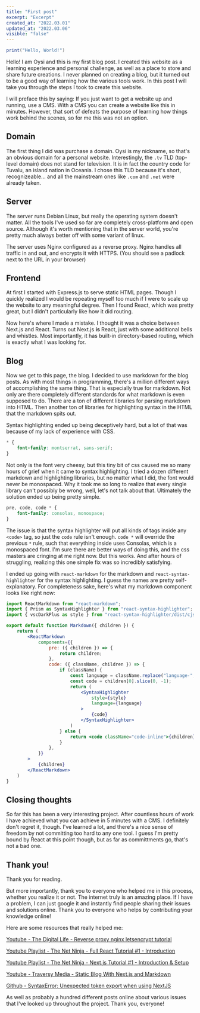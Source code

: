 ```yaml
---
title: "First post"
excerpt: "Excerpt"
created_at: "2022.03.01"
updated_at: "2022.03.06"
visible: "false"
---
```


```lua
print("Hello, World!")
```

Hello! I am Oysi and this is my first blog post. I created this website as a learning experience and personal challenge, as well as a place to store and share future creations. I never planned on creating a blog, but it turned out to be a good way of learning how the various tools work. In this post I will take you through the steps I took to create this website.

I will preface this by saying: If you just want to get a website up and running, use a CMS. With a CMS you can create a website like this in minutes. However, that sort of defeats the purpose of learning how things work behind the scenes, so for me this was not an option.

## Domain

The first thing I did was purchase a domain. Oysi is my nickname, so that's an obvious domain for a personal website. Interestingly, the `.tv` TLD (top-level domain) does not stand for television. It is in fact the country code for Tuvalu, an island nation in Oceania. I chose this TLD because it's short, recognizeable... and all the mainstream ones like `.com` and `.net` were already taken.

## Server

The server runs Debian Linux, but really the operating system doesn't matter. All the tools I've used so far are completely cross-platform and open source. Although it's worth mentioning that in the server world, you're pretty much always better off with some variant of linux.

The server uses Nginx configured as a reverse proxy. Nginx handles all traffic in and out, and encrypts it with HTTPS. (You should see a padlock next to the URL in your browser)

## Frontend

At first I started with Express.js to serve static HTML pages. Though I quickly realized I would be repeating myself too much if I were to scale up the website to any meaningful degree. Then I found React, which was pretty great, but I didn't particularly like how it did routing.

Now here's where I made a mistake. I thought it was a choice between Next.js and React. Turns out Next.js **is** React, just with some additional bells and whistles. Most importantly, it has built-in directory-based routing, which is exactly what I was looking for.

## Blog

Now we get to this page, the blog. I decided to use markdown for the blog posts. As with most things in programming, there's a million different ways of accomplishing the same thing. That is especially true for markdown. Not only are there completely different standards for what markdown is even supposed to do. There are a ton of different libraries for parsing markdown into HTML. Then another ton of libraries for highlighting syntax in the HTML that the markdown spits out.

Syntax highlighting ended up being deceptively hard, but a lot of that was because of my lack of experience with CSS.

```css
* {
	font-family: montserrat, sans-serif;
}
```

Not only is the font very cheesy, but this tiny bit of css caused me so many hours of grief when it came to syntax highlighting. I tried a dozen different markdown and highlighting libraries, but no matter what I did, the font would never be monospaced. Why it took me so long to realize that every single library can't possibly be wrong, well, let's not talk about that. Ultimately the solution ended up being pretty simple.

```css
pre, code, code * {
	font-family: consolas, monospace;
}
```

The issue is that the syntax highlighter will put all kinds of tags inside any `<code>` tag, so just the `code` rule isn't enough. `code *` will override the previous `*` rule, such that everything inside uses Consolas, which is a monospaced font. I'm sure there are better ways of doing this, and the css masters are cringing at me right now. But this works. And after hours of struggling, realizing this one simple fix was so incredibly satisfying.

I ended up going with `react-markdown` for the markdown and `react-syntax-highlighter` for the syntax highlighting. I guess the names are pretty self-explanatory. For completeness sake, here's what my markdown component looks like right now:

```jsx
import ReactMarkdown from "react-markdown";
import { Prism as SyntaxHighlighter } from "react-syntax-highlighter";
import { vscDarkPlus as style } from "react-syntax-highlighter/dist/cjs/styles/prism";

export default function Markdown({ children }) {
	return (
		<ReactMarkdown
			components={{
				pre: ({ children }) => {
					return children;
				},
				code: ({ className, children }) => {
					if (className) {
						const language = className.replace("language-", "");
						const code = children[0].slice(0, -1);
						return (
							<SyntaxHighlighter
								style={style}
								language={language}
							>
								{code}
							</SyntaxHighlighter>
						)
					} else {
						return <code className="code-inline">{children}</code>
					}
				},
			}}
		>
			{children}
		</ReactMarkdown>
	)
}
```

## Closing thoughts

So far this has been a very interesting project. After countless hours of work I have achieved what you can achieve in 5 minutes with a CMS. I definitely don't regret it, though. I've learned a lot, and there's a nice sense of freedom by not committing too hard to any one tool. I guess I'm pretty bound by React at this point though, but as far as committments go, that's not a bad one.

## Thank you!

Thank you for reading.

But more importantly, thank you to everyone who helped me in this process, whether you realize it or not. The internet truly is an amazing place. If I have a problem, I can just google it and instantly find people sharing their issues and solutions online. Thank you to everyone who helps by contributing your knowledge online!

Here are some resources that really helped me:

[Youtube - The Digital Life - Reverse proxy nginx letsencrypt tutorial](https://www.youtube.com/watch?v=DyXl4c2XN-o)

[Youtube Playlist - The Net Ninja - Full React Tutorial #1 - Introduction](https://www.youtube.com/watch?v=j942wKiXFu8&list=PL4cUxeGkcC9gZD-Tvwfod2gaISzfRiP9d)

[Youtube Playlist - The Net Ninja - Next.js Tutorial #1 - Introduction & Setup](https://www.youtube.com/watch?v=A63UxsQsEbU&list=PL4cUxeGkcC9g9gP2onazU5-2M-AzA8eBw)

[Youtube - Traversy Media - Static Blog With Next.js and Markdown](https://www.youtube.com/watch?v=MrjeefD8sac)

[Github - SyntaxError: Unexpected token export when using NextJS](https://github.com/react-syntax-highlighter/react-syntax-highlighter/issues/230#issuecomment-568377353)

As well as probably a hundred different posts online about various issues that I've looked up throughout the project. Thank you, everyone!

